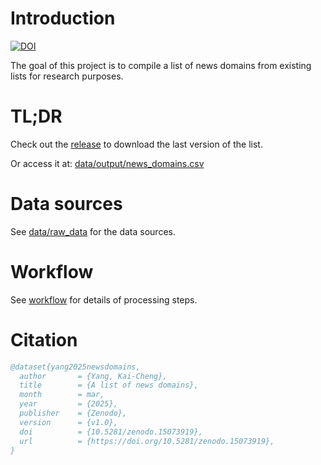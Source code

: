 # Introduction

[![DOI](https://zenodo.org/badge/DOI/10.5281/zenodo.15073919.svg)](https://doi.org/10.5281/zenodo.15073919)

The goal of this project is to compile a list of news domains from existing lists for research purposes.

# TL;DR

Check out the [release](https://github.com/yang3kc/list_of_news_domains/releases) to download the last version of the list.

Or access it at: [data/output/news_domains.csv](data/output/news_domains.csv)

# Data sources

See [data/raw_data](data/raw_data) for the data sources.

# Workflow

See [workflow](workflow) for details of processing steps.

# Citation

```bibtex
@dataset{yang2025newsdomains,
  author       = {Yang, Kai-Cheng},
  title        = {A list of news domains},
  month        = mar,
  year         = {2025},
  publisher    = {Zenodo},
  version      = {v1.0},
  doi          = {10.5281/zenodo.15073919},
  url          = {https://doi.org/10.5281/zenodo.15073919},
}
```
